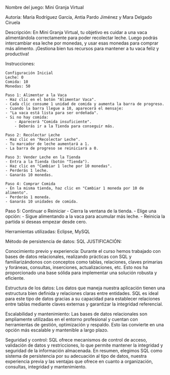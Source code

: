 Nombre del juego: Mini Granja Virtual

Autoría: María Rodríguez García, Antia Pardo Jiménez y Mara Delgado Ciruela

Descripción:
En Mini Granja Virtual, tu objetivo es cuidar a una vaca alimentándola correctamente para poder recolectar leche. 
Luego podrás intercambiar esa leche por monedas, y usar esas monedas para comprar más alimento. 
¡Gestiona bien tus recursos para mantener a tu vaca feliz y productiva!

Instrucciones:

	Configuración Inicial
	Leche: 0
	Comida: 10
	Monedas: 50

	Paso 1: Alimentar a la Vaca
	- Haz clic en el botón "Alimentar Vaca".
 	- Cada clic consume 1 unidad de comida y aumenta la barra de progreso.
 	- Cuando la barra llegue a 10, aparecerá el mensaje:
 	- "La vaca está lista para ser ordeñada".
 	- Si no hay comida:
  		- Aparecerá "Comida insuficiente".
  		- Deberás ir a la Tienda para conseguir más.
    
	Paso 2: Recolectar Leche
 	- Haz clic en "Recolectar Leche".
 	- Tu marcador de leche aumentará a 1.
 	- La barra de progreso se reiniciará a 0.

	Paso 3: Vender Leche en la Tienda
 	- Entra a la Tienda (botón "Tienda").
 	- Haz clic en "Cambiar 1 leche por 10 monedas".
 	- Perderás 1 leche.
 	- Ganarás 10 monedas.

	Paso 4: Comprar Comida
 	- En la misma tienda, haz clic en "Cambiar 1 moneda por 10 de alimento".
 	- Perderás 1 moneda.
 	- Ganarás 10 unidades de comida.

  Paso 5: Continuar o Reiniciar
 	- Cierra la ventana de la tienda.
 	- Elige una opción:
	 	- Sigue alimentando a la vaca para acumular más leche.
	 	- Reinicia la partida si deseas empezar desde cero.
   
Herramientas utilizadas: Eclipse, MySQL

Método de persistencia de datos: SQL
JUSTIFICACIÓN: 

Conocimiento previo y experiencia:
Durante el curso hemos trabajado con bases de datos relacionales, realizando prácticas con SQL 
y familiarizándonos con conceptos como tablas, relaciones, claves primarias y foráneas, consultas, 
inserciones, actualizaciones, etc. Esto nos ha proporcionado una base sólida para implementar una solución robusta y eficiente.

Estructura de los datos:
Los datos que maneja nuestra aplicación tienen una estructura bien definida y relaciones claras entre entidades.
SQL es ideal para este tipo de datos gracias a su capacidad para establecer relaciones entre tablas mediante claves externas y garantizar la integridad referencial.

Escalabilidad y mantenimiento:
Las bases de datos relacionales son ampliamente utilizadas en el entorno profesional y cuentan con herramientas de gestión, optimización y respaldo. 
Esto las convierte en una opción más escalable y mantenible a largo plazo.

Seguridad y control:
SQL ofrece mecanismos de control de acceso, validación de datos y restricciones, lo que permite mantener la integridad y seguridad de la información almacenada.
En resumen, elegimos SQL como sistema de persistencia por su adecuación al tipo de datos, nuestra experiencia previa y las ventajas que ofrece en cuanto a organización, 
consultas, integridad y mantenimiento.
